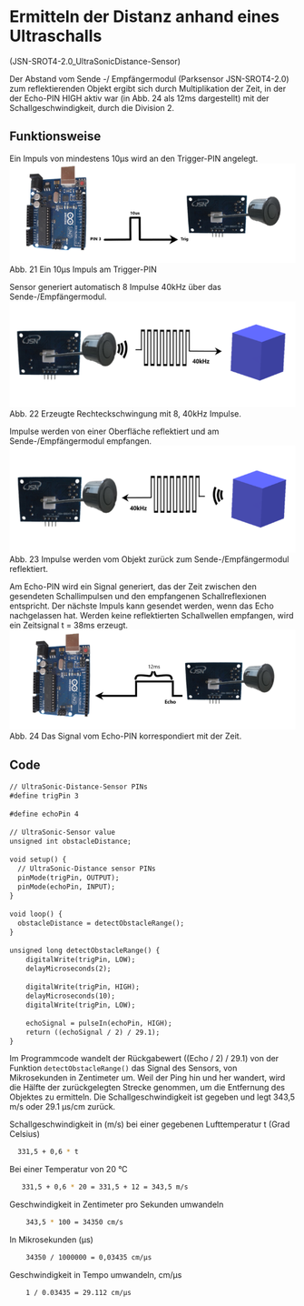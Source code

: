 # Ermitteln der Distanz anhand eines Ultraschalls

(JSN-SROT4-2.0_UltraSonicDistance-Sensor)

Der Abstand vom Sende -/ Empfängermodul (Parksensor JSN-SROT4-2.0) zum reflektierenden Objekt ergibt sich durch Multiplikation der Zeit, in der der Echo-PIN HIGH aktiv war (in Abb. 24 als 12ms dargestellt) mit der Schallgeschwindigkeit, durch die Division 2. 

## Funktionsweise

Ein Impuls von mindestens 10µs wird an den Trigger-PIN angelegt. 
![JSN](https://github.com/NoLogig/Ultrasonic-Distance-Measure/blob/master/img/JSN-SROT4-2.0_0.png)
Abb. 21 Ein 10µs Impuls am Trigger-PIN

Sensor generiert automatisch 8 Impulse 40kHz über das Sende-/Empfängermodul.  
![JSN](https://github.com/NoLogig/Ultrasonic-Distance-Measure/blob/master/img/JSN-SROT4-2.0_1.png)
Abb. 22 Erzeugte Rechteckschwingung mit 8, 40kHz Impulse.

Impulse werden von einer Oberfläche reflektiert und am Sende-/Empfängermodul empfangen.
![JSN](https://github.com/NoLogig/Ultrasonic-Distance-Measure/blob/master/img/JSN-SROT4-2.0_2.png)
Abb. 23 Impulse werden vom Objekt zurück zum Sende-/Empfängermodul reflektiert.

Am Echo-PIN wird ein Signal generiert, das der Zeit zwischen den gesendeten Schallimpulsen und den empfangenen Schallreflexionen entspricht.
Der nächste Impuls kann gesendet werden, wenn das Echo nachgelassen hat.
Werden keine reflektierten Schallwellen empfangen, wird ein Zeitsignal t = 38ms erzeugt. 
![JSN](https://github.com/NoLogig/Ultrasonic-Distance-Measure/blob/master/img/JSN-SROT4-2.0_3.png)
Abb. 24 Das Signal vom Echo-PIN korrespondiert mit der Zeit.

## Code
```
// UltraSonic-Distance-Sensor PINs
#define trigPin 3

#define echoPin 4
 
// UltraSonic-Sensor value
unsigned int obstacleDistance;

void setup() {
  // UltraSonic-Distance sensor PINs
  pinMode(trigPin, OUTPUT);
  pinMode(echoPin, INPUT);
}

void loop() {
  obstacleDistance = detectObstacleRange();
}

unsigned long detectObstacleRange() {
    digitalWrite(trigPin, LOW);
    delayMicroseconds(2);
    
    digitalWrite(trigPin, HIGH);
    delayMicroseconds(10);
    digitalWrite(trigPin, LOW);

    echoSignal = pulseIn(echoPin, HIGH);
    return ((echoSignal / 2) / 29.1);
}
```

Im Programmcode wandelt der Rückgabewert ((Echo / 2) / 29.1) von der Funktion `detectObstacleRange()` das Signal des Sensors, von Mikrosekunden in Zentimeter um.
Weil der Ping hin und her wandert, wird die Hälfte der zurückgelegten Strecke genommen, um die Entfernung des Objektes zu ermitteln.
Die Schallgeschwindigkeit ist gegeben und legt 343,5 m/s oder 29.1 μs/cm zurück.

Schallgeschwindigkeit in (m/s) bei einer gegebenen Lufttemperatur t (Grad Celsius)
```bash
  331,5 + 0,6 * t 
```
Bei einer Temperatur von 20 °C 
```bash
   331,5 + 0,6 * 20 = 331,5 + 12 = 343,5 m/s
```
Geschwindigkeit in Zentimeter pro Sekunden umwandeln
```bash
 	343,5 * 100 = 34350 cm/s 
```
In Mikrosekunden (μs)
```bash
 	34350 / 1000000 = 0,03435 cm/μs 
```
Geschwindigkeit in Tempo umwandeln, cm/μs 
```bash
 	1 / 0.03435 = 29.112 cm/μs 
```
